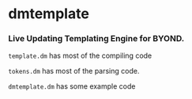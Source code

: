 # dmtemplate
### Live Updating Templating Engine for BYOND.

`template.dm` has most of the compiling code

`tokens.dm` has most of the parsing code.

`dmtemplate.dm` has some example code 
